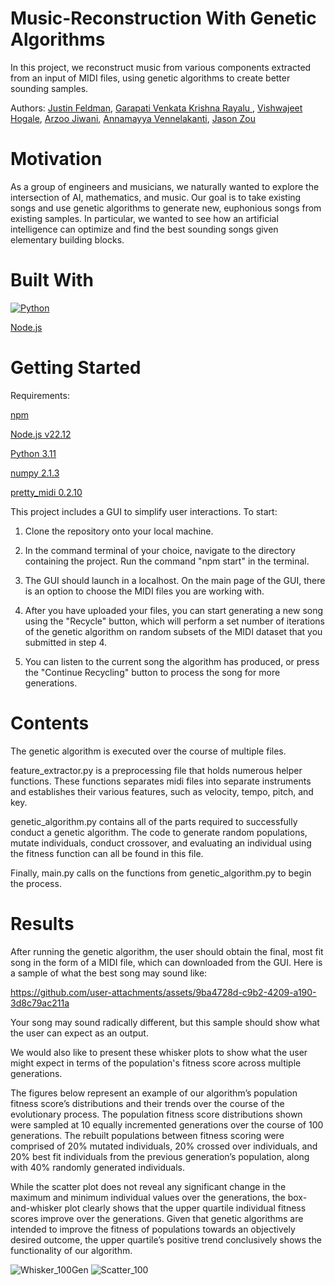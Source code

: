 # Music-Reconstruction With Genetic Algorithms
In this project, we reconstruct music from various components extracted from an input of MIDI files, using genetic algorithms to create better sounding samples.

Authors: [Justin Feldman](https://github.com/jfeldm02), [Garapati Venkata Krishna Rayalu ](https://github.com/VenkataKrishnaGarapati), [Vishwajeet Hogale](https://github.com/vishwajeet-hogale), [Arzoo Jiwani](https://github.com/ArzooMJ), [Annamayya Vennelakanti](https://github.com/Annamayya9), [Jason Zou](https://github.com/zoujas)

# Motivation
As a group of engineers and musicians, we naturally wanted to explore the intersection of AI, mathematics, and music. Our goal is to take existing songs and use genetic algorithms to generate new, euphonious songs from existing samples. In particular, we wanted to see how an artificial intelligence can optimize and find the best sounding songs given elementary building blocks. 

# Built With
[![Python](https://www.python.org/community/logos/python-logo.png)](https://www.python.org/)

[Node.js](https://nodejs.org/en)

# Getting Started

Requirements:

[npm](https://docs.npmjs.com/downloading-and-installing-node-js-and-npm)

[Node.js v22.12](https://nodejs.org/en/download/package-manager)

[Python 3.11](https://www.python.org/downloads/release/python-3110/)

[numpy 2.1.3](https://pypi.org/project/numpy/) 

[pretty_midi 0.2.10](https://pypi.org/project/pretty_midi/) 

This project includes a GUI to simplify user interactions. To start:
1) Clone the repository onto your local machine.

2) In the command terminal of your choice, navigate to the directory containing the project. Run the command "npm start" in the terminal.

3) The GUI should launch in a localhost. On the main page of the GUI, there is an option to choose the MIDI files you are working with.

4) After you have uploaded your files, you can start generating a new song using the "Recycle" button, which will perform a set number of iterations of the genetic algorithm on random subsets of the MIDI dataset that you submitted in step 4.

5) You can listen to the current song the algorithm has produced, or press the "Continue Recycling" button to process the song for more generations.

# Contents
The genetic algorithm is executed over the course of multiple files.

feature_extractor.py is a preprocessing file that holds numerous helper functions. These functions separates midi files into separate instruments and establishes their various features, such as velocity, tempo, pitch, and key. 

genetic_algorithm.py contains all of the parts required to successfully conduct a genetic algorithm. The code to generate random populations, mutate individuals, conduct crossover, and evaluating an individual using the fitness function can all be found in this file.

Finally, main.py calls on the functions from genetic_algorithm.py to begin the process.


# Results
After running the genetic algorithm, the user should obtain the final, most fit song in the form of a  MIDI file, which can downloaded from the GUI. Here is a sample of what the best song may sound like:

https://github.com/user-attachments/assets/9ba4728d-c9b2-4209-a190-3d8c79ac211a

Your song may sound radically different, but this sample should show what the user can expect as an output.

We would also like to present these whisker plots to show what the user might expect in terms of the population's fitness score across multiple generations.

The figures below represent an example of our algorithm’s population fitness score’s distributions and their trends over the course of the evolutionary process. The population fitness score distributions shown were sampled at 10 equally incremented generations over the course of 100 generations. The rebuilt populations between fitness scoring were comprised of 20% mutated individuals, 20% crossed over individuals, and 20% best fit individuals from the previous generation’s population, along with 40% randomly generated individuals.

 

While the scatter plot does not reveal any significant change in the maximum and minimum individual values over the generations,  the box-and-whisker plot clearly shows that the upper quartile individual fitness scores improve over the generations. Given that genetic algorithms are intended to improve the fitness of populations towards an objectively desired outcome, the upper quartile’s positive trend conclusively shows the functionality of our algorithm.

![Whisker_100Gen](https://github.com/user-attachments/assets/f4a00640-5570-4091-88a1-0e5b76be6ab9)
![Scatter_100](https://github.com/user-attachments/assets/498a9d73-c76d-480d-a2c1-0d2c10bb08a4)



